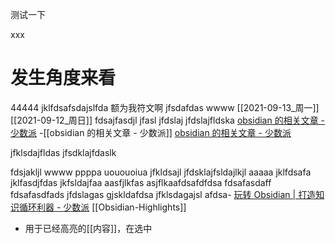测试一下

xxx
# 发生角度来看
44444
jklfdsafsdajslfda
额为我符文啊
jfsdafdas
wwww [[2021-09-13_周一]]
[[2021-09-12_周日]]
fdsajfasdjl
jfasl
jfdslaj
jfdslajfldska
[obsidian 的相关文章 - 少数派](https://sspai.com/search/post/obsidian)
-[[obsidian 的相关文章 - 少数派]] [obsidian 的相关文章 - 少数派](https://sspai.com/search/post/obsidian)

jfklsdajfldas
jfsdklajfdaslk

fdsjakljl
wwww
ppppa
uououoiua
jfkldsajl
jfdsklajfsldajlkjl
aaaaa
jklfdsafa
jklfasdjfdas
jkfsldajfaa
aasfjlkfas
asjflkaafdsafdfdsa
fdsafasdaff
fdsafasdfads
jfdslagas
gjskldafdsa
jfklsdagajsl
afdsa-   [玩转 Obsidian | 打造知识循环利器 - 少数派](https://sspai.com/post/62414) [[Obsidian-Highlights]]

-   用于已经高亮的[[内容]]，在选中